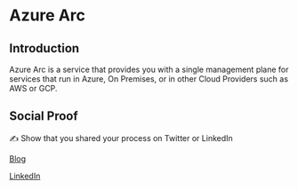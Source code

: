 # Azure Arc

## Introduction

Azure Arc is a service that provides you with a single management plane for services that run in Azure, On Premises, or in other Cloud Providers such as AWS or GCP.

## Social Proof

✍️ Show that you shared your process on Twitter or LinkedIn

[Blog](https://michaeldurkan.com/2021/12/31/100daysofcloud-day44-azurearc/)

[LinkedIn](https://www.linkedin.com/posts/michael-durkan-1a72a759_100-days-of-cloud-day-44-azure-arc-activity-6882799321868234752-22du)
